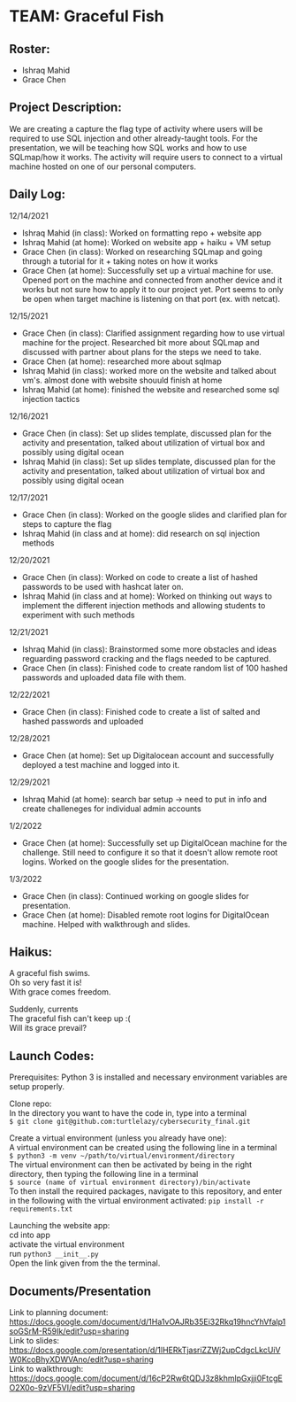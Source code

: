# TEAM: Graceful Fish

## Roster:
* Ishraq Mahid
* Grace Chen

## Project Description:
We are creating a capture the flag type of activity where users will be required to use SQL injection and other already-taught tools. For the presentation, we will be teaching how SQL works and how to use SQLmap/how it works. The activity will require users to connect to a virtual machine hosted on one of our personal computers.

## Daily Log:
12/14/2021
* Ishraq Mahid (in class): Worked on formatting repo + website app
* Ishraq Mahid (at home): Worked on website app + haiku + VM setup
* Grace Chen (in class): Worked on researching SQLmap and going through a tutorial for it + taking notes on how it works
* Grace Chen (at home): Successfully set up a virtual machine for use. Opened port on the machine and connected from another device and it works but not sure how to apply it to our project yet. Port seems to only be open when target machine is listening on that port (ex. with netcat).

12/15/2021
* Grace Chen (in class): Clarified assignment regarding how to use virtual machine for the project. Researched bit more about SQLmap and discussed with partner about plans for the steps we need to take. 
* Grace Chen (at home): researched more about sqlmap
* Ishraq Mahid (in class): worked more on the website and talked about vm's. almost done with website shouuld finish at home
* Ishraq Mahid (at home): finished the website and researched some sql injection tactics

12/16/2021
* Grace Chen (in class): Set up slides template, discussed plan for the activity and presentation, talked about utilization of virtual box and possibly using digital ocean
* Ishraq Mahid (in class): Set up slides template, discussed plan for the activity and presentation, talked about utilization of virtual box and possibly using digital ocean

12/17/2021
* Grace Chen (in class): Worked on the google slides and clarified plan for steps to capture the flag
* Ishraq Mahid (in class and at home): did research on sql injection methods

12/20/2021
* Grace Chen (in class): Worked on code to create a list of hashed passwords to be used with hashcat later on.
* Ishraq Mahid (in class and at home): Worked on thinking out ways to implement the different injection methods and allowing students to experiment with such methods

12/21/2021
* Ishraq Mahid (in class): Brainstormed some more obstacles and ideas reguarding password cracking and the flags needed to be captured.
* Grace Chen (in class): Finished code to create random list of 100 hashed passwords and uploaded data file with them.

12/22/2021
* Grace Chen (in class): Finished code to create a list of salted and hashed passwords and uploaded 

12/28/2021
* Grace Chen (at home): Set up Digitalocean account and successfully deployed a test machine and logged into it.

12/29/2021
* Ishraq Mahid (at home): search bar setup -> need to put in info and create challeneges for individual admin accounts

1/2/2022
* Grace Chen (at home): Successfully set up DigitalOcean machine for the challenge. Still need to configure it so that it doesn't allow remote root logins. Worked on the google slides for the presentation.

1/3/2022
* Grace Chen (in class): Continued working on google slides for presentation.
* Grace Chen (at home): Disabled remote root logins for DigitalOcean machine. Helped with walkthrough and slides.

## Haikus:
A graceful fish swims. <br>
Oh so very fast it is! <br>
With grace comes freedom.

Suddenly, currents <br>
The graceful fish can't keep up :( <br>
Will its grace prevail?

## Launch Codes:
Prerequisites:
    Python 3 is installed and necessary environment variables are setup properly.

Clone repo:
    <br>
    In the directory you want to have the code in, type into a terminal
    <br>
    ```
    $ git clone git@github.com:turtlelazy/cybersecurity_final.git
    ```

Create a virtual environment (unless you already have one):
    <br>
    A virtual environment can be created using the following line in a terminal
    <br>
    ```
    $ python3 -m venv ~/path/to/virtual/environment/directory
    ```
    <br>
    The virtual environment can then be activated by being in the right directory, then typing the following line in a terminal
    <br>
    ```
    $ source (name of virtual environment directory)/bin/activate
    ```
    <br>
    To then install the required packages, navigate to this repository, and enter in the following with the virtual environment activated:
    ```
    pip install -r requirements.txt
    ```

Launching the website app:
    <br>
    cd into app
    <br>
    activate the virtual environment
    <br>
    run ```python3 __init__.py```
    <br>
    Open the link given from the the terminal.

## Documents/Presentation
Link to planning document: https://docs.google.com/document/d/1Ha1vOAJRb35Ei32Rkq19hncYhVfalp1soGSrM-R59Ik/edit?usp=sharing <br>
Link to slides: https://docs.google.com/presentation/d/1lHERkTjasriZZWj2upCdgcLkcUiVW0KcoBhyXDWVAno/edit?usp=sharing <br>
Link to walkthrough: https://docs.google.com/document/d/16cP2Rw6tQDJ3z8khmlpGxjji0FtcgEO2X0o-9zVF5VI/edit?usp=sharing <br>
